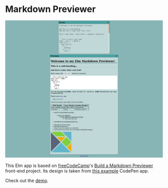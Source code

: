 # Markdown Previewer

![A screenshot of the markdown previewer](/markdown-previewer.png)

This Elm app is based on [freeCodeCamp](https://www.freecodecamp.com/)'s
[Build a Markdown Previewer](https://learn.freecodecamp.org/front-end-libraries/front-end-libraries-projects/build-a-markdown-previewer/)
front-end project. Its design is taken from
[this example](https://codepen.io/freeCodeCamp/full/GrZVVO) CodePen app.

Check out the [demo](https://elegantelm.github.io/markdown-previewer/).
